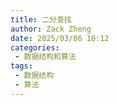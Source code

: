 ```yaml
---
title: 二分查找
author: Zack Zheng
date: 2025/03/06 10:12
categories:
 - 数据结构和算法
tags:
 - 数据结构
 - 算法
---
```

